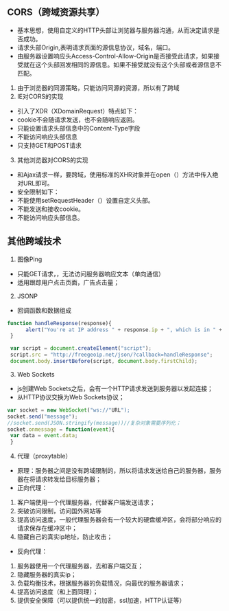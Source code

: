 ## CORS（跨域资源共享）
- 基本思想，使用自定义的HTTP头部让浏览器与服务器沟通，从而决定请求是否成功。
- 请求头部Origin,表明请求页面的源信息协议，域名，端口。
- 由服务器设置响应头Access-Control-Allow-Origin是否接受此请求，如果接受就在这个头部回发相同的源信息。如果不接受就没有这个头部或者源信息不匹配。
1. 由于浏览器的同源策略，只能访问同源的资源，所以有了跨域
2. IE对CORS的实现
- 引入了XDR（XDomainRequest）特点如下：
- cookie不会随请求发送，也不会随响应返回。
- 只能设置请求头部信息中的Content-Type字段
- 不能访问响应头部信息
- 只支持GET和POST请求
3. 其他浏览器对CORS的实现
- 和Ajax请求一样，要跨域，使用标准的XHR对象并在open（）方法中传入绝对URL即可。
- 安全限制如下：
- 不能使用setRequestHeader（）设置自定义头部。
- 不能发送和接收cookie。
- 不能访问响应头部信息。
## 其他跨域技术
1. 图像Ping
- 只能GET请求，，无法访问服务器响应文本（单向通信）
- 适用跟踪用户点击页面，广告点击量；
2. JSONP
- 回调函数和数据组成
```JavaScript
function handleResponse(response){
      alert("You're at IP address " + response.ip + ", which is in " + response.city + ", " + response.region_name);
 }

 var script = document.createElement("script");
 script.src = "http://freegeoip.net/json/?callback=handleResponse";
 document.body.insertBefore(script, document.body.firstChild);
 ```
3. Web Sockets
- js创建Web Sockets之后，会有一个HTTP请求发送到服务器以发起连接；
- 从HTTP协议交换为Web Sockets协议；
```JavaScript
var socket = new WebSocket("ws://"URL");
socket.send("message");
//socket.send(JSON.stringify(message))//复杂对象需要序列化；
socket.onmessage = function(event){
 var data = event.data;
 }
```
4. 代理（proxytable）
- 原理：服务器之间是没有跨域限制的，所以将请求发送给自己的服务器，服务器在将请求转发给目标服务器；
- 正向代理：
1. 客户端使用一个代理服务器，代替客户端发送请求；
2. 突破访问限制，访问国外网站等
3. 提高访问速度，一般代理服务器会有一个较大的硬盘缓冲区，会将部分响应的请求保存在缓冲区中；
4. 隐藏自己的真实ip地址，防止攻击；
- 反向代理：
1. 服务器使用一个代理服务器，去和客户端交互；
2. 隐藏服务器的真实ip；
3. 负载均衡技术，根据服务器的负载情况，向最优的服务器请求；
4. 提高访问速度（和上面同理）；
5. 提供安全保障（可以提供统一的加密，ssl加速，HTTP认证等）
